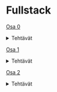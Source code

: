 # Fullstack

[Osa 0](https://github.com/amalia53/Fullstack/tree/main/part0)
<details>
  <summary>Tehtävät</summary>
  
  [0.4](https://github.com/amalia53/Fullstack/blob/main/part0/new_note_kaavio.pgn)
  
  [0.5](https://github.com/amalia53/Fullstack/blob/main/part0/spa_kaavio.pgn)
  
  [0.6](https://github.com/amalia53/Fullstack/blob/main/part0/spa_new_note_kaavio.pgn)
</details>

[Osa 1](https://github.com/amalia53/Fullstack/tree/main/part1)
<details>
  <summary>Tehtävät</summary>
  
  [Kurssitiedot](https://github.com/amalia53/Fullstack/blob/main/part1/kurssitiedot)

  [Unicafe](https://github.com/amalia53/Fullstack/blob/main/part1/unicafe)
  
  [Anekdootit](https://github.com/amalia53/Fullstack/blob/main/part1/anekdootit)
</details>

[Osa 2](https://github.com/amalia53/Fullstack/tree/main/part2)
<details>
  <summary>Tehtävät</summary>

  [Kurssitiedot](https://github.com/amalia53/Fullstack/blob/main/part1/kurssitiedot)

  [Puhelinluettelo](https://github.com/amalia53/Fullstack/tree/main/part2/puhelinluettelo)

  [Maiden tiedot](https://github.com/amalia53/Fullstack/tree/main/part2/maidentiedot)
</details>
